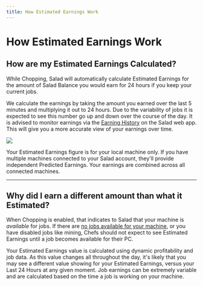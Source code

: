 ```yaml
---
title: How Estimated Earnings Work
---
```


# How Estimated Earnings Work

## **How are my Estimated Earnings Calculated?**

While Chopping, Salad will automatically calculate Estimated Earnings for the amount of Salad Balance you would earn for
24 hours if you keep your current jobs.

We calculate the earnings by taking the amount you earned over the last 5 minutes and multiplying it out to 24 hours.
Due to the variability of jobs it is expected to see this number go up and down over the course of the day. It is
advised to monitor earnings via the
[Earning History](https://support.salad.com/article/129-how-to-see-your-earnings-history) on the Salad web app. This
will give you a more accurate view of your earnings over time.

![](https://s3.amazonaws.com/helpscout.net/docs/assets/615b47bfca9e0011a4434693/images/664f63f0dd0f8c60bb3fc257/file-6LTnum2nBn.png)

Your Estimated Earnings figure is for your local machine only. If you have multiple machines connected to your Salad
account, they'll provide independent Predicted Earnings. Your earnings are combined across all connected machines.

---

## **Why did I earn a different amount than what it Estimated?**

When Chopping is enabled, that indicates to Salad that your machine is _available_ for jobs. If there are
[no jobs available for your machine](https://support.salad.com/article/356-how-does-my-machine-earn-salad-balance), or
you have disabled jobs like mining, Chefs should not expect to see Estimated Earnings until a job becomes available for
their PC.

Your Estimated Earnings value is calculated using dynamic profitability and job data. As this value changes all
throughout the day, it's likely that you may see a different value showing for your Estimated Earnings, versus your Last
24 Hours at any given moment. Job earnings can be extremely variable and are calculated based on the time a job is
working on your machine.
